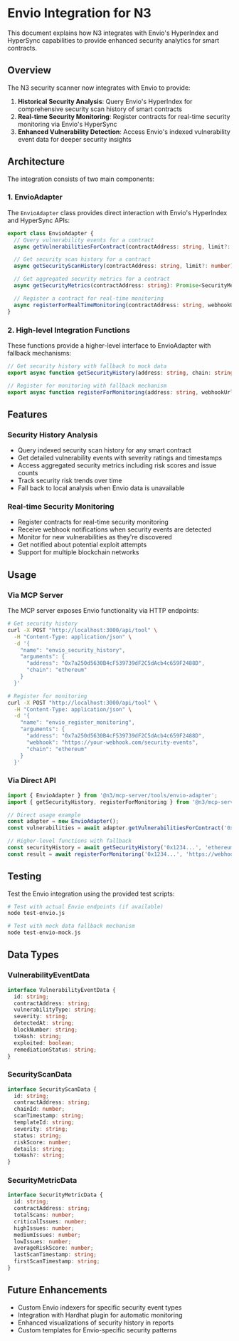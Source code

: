 # Envio Integration for N3

This document explains how N3 integrates with Envio's HyperIndex and HyperSync capabilities to provide enhanced security analytics for smart contracts.

## Overview

The N3 security scanner now integrates with Envio to provide:

1. **Historical Security Analysis**: Query Envio's HyperIndex for comprehensive security scan history of smart contracts
2. **Real-time Security Monitoring**: Register contracts for real-time security monitoring via Envio's HyperSync
3. **Enhanced Vulnerability Detection**: Access Envio's indexed vulnerability event data for deeper security insights

## Architecture

The integration consists of two main components:

### 1. EnvioAdapter

The `EnvioAdapter` class provides direct interaction with Envio's HyperIndex and HyperSync APIs:

```typescript
export class EnvioAdapter {
  // Query vulnerability events for a contract
  async getVulnerabilitiesForContract(contractAddress: string, limit?: number): Promise<VulnerabilityEventData[]>;

  // Get security scan history for a contract
  async getSecurityScanHistory(contractAddress: string, limit?: number): Promise<SecurityScanData[]>;

  // Get aggregated security metrics for a contract
  async getSecurityMetrics(contractAddress: string): Promise<SecurityMetricData | null>;

  // Register a contract for real-time monitoring
  async registerForRealTimeMonitoring(contractAddress: string, webhookUrl: string): Promise<boolean>;
}
```

### 2. High-level Integration Functions

These functions provide a higher-level interface to EnvioAdapter with fallback mechanisms:

```typescript
// Get security history with fallback to mock data
export async function getSecurityHistory(address: string, chain: string = 'ethereum'): Promise<SecurityHistoryResponse>;

// Register for monitoring with fallback mechanism
export async function registerForMonitoring(address: string, webhookUrl: string, chain?: string): Promise<MonitoringResponse>;
```

## Features

### Security History Analysis

- Query indexed security scan history for any smart contract
- Get detailed vulnerability events with severity ratings and timestamps
- Access aggregated security metrics including risk scores and issue counts
- Track security risk trends over time
- Fall back to local analysis when Envio data is unavailable

### Real-time Security Monitoring

- Register contracts for real-time security monitoring
- Receive webhook notifications when security events are detected
- Monitor for new vulnerabilities as they're discovered
- Get notified about potential exploit attempts
- Support for multiple blockchain networks

## Usage

### Via MCP Server

The MCP server exposes Envio functionality via HTTP endpoints:

```bash
# Get security history
curl -X POST "http://localhost:3000/api/tool" \
  -H "Content-Type: application/json" \
  -d '{
    "name": "envio_security_history",
    "arguments": {
      "address": "0x7a250d5630B4cF539739dF2C5dAcb4c659F2488D", 
      "chain": "ethereum"
    }
  }'

# Register for monitoring
curl -X POST "http://localhost:3000/api/tool" \
  -H "Content-Type: application/json" \
  -d '{
    "name": "envio_register_monitoring",
    "arguments": {
      "address": "0x7a250d5630B4cF539739dF2C5dAcb4c659F2488D",
      "webhook": "https://your-webhook.com/security-events",
      "chain": "ethereum"
    }
  }'
```

### Via Direct API

```typescript
import { EnvioAdapter } from '@n3/mcp-server/tools/envio-adapter';
import { getSecurityHistory, registerForMonitoring } from '@n3/mcp-server/tools';

// Direct usage example
const adapter = new EnvioAdapter();
const vulnerabilities = await adapter.getVulnerabilitiesForContract('0x1234...');

// Higher-level functions with fallback
const securityHistory = await getSecurityHistory('0x1234...', 'ethereum');
const result = await registerForMonitoring('0x1234...', 'https://webhook.com');
```

## Testing

Test the Envio integration using the provided test scripts:

```bash
# Test with actual Envio endpoints (if available)
node test-envio.js

# Test with mock data fallback mechanism
node test-envio-mock.js
```

## Data Types

### VulnerabilityEventData

```typescript
interface VulnerabilityEventData {
  id: string;
  contractAddress: string;
  vulnerabilityType: string;
  severity: string;
  detectedAt: string;
  blockNumber: string;
  txHash: string;
  exploited: boolean;
  remediationStatus: string;
}
```

### SecurityScanData

```typescript
interface SecurityScanData {
  id: string;
  contractAddress: string;
  chainId: number;
  scanTimestamp: string;
  templateId: string;
  severity: string;
  status: string;
  riskScore: number;
  details: string;
  txHash?: string;
}
```

### SecurityMetricData

```typescript
interface SecurityMetricData {
  id: string;
  contractAddress: string;
  totalScans: number;
  criticalIssues: number;
  highIssues: number;
  mediumIssues: number;
  lowIssues: number;
  averageRiskScore: number;
  lastScanTimestamp: string;
  firstScanTimestamp: string;
}
```

## Future Enhancements

- Custom Envio indexers for specific security event types
- Integration with Hardhat plugin for automatic monitoring
- Enhanced visualizations of security history in reports
- Custom templates for Envio-specific security patterns